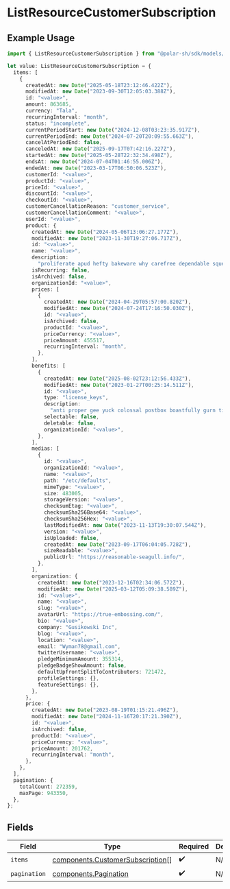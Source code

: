 # ListResourceCustomerSubscription

## Example Usage

```typescript
import { ListResourceCustomerSubscription } from "@polar-sh/sdk/models/components";

let value: ListResourceCustomerSubscription = {
  items: [
    {
      createdAt: new Date("2025-05-18T23:12:46.422Z"),
      modifiedAt: new Date("2023-09-30T12:05:03.388Z"),
      id: "<value>",
      amount: 863685,
      currency: "Tala",
      recurringInterval: "month",
      status: "incomplete",
      currentPeriodStart: new Date("2024-12-08T03:23:35.917Z"),
      currentPeriodEnd: new Date("2024-07-20T20:09:55.663Z"),
      cancelAtPeriodEnd: false,
      canceledAt: new Date("2025-09-17T07:42:16.227Z"),
      startedAt: new Date("2025-05-28T22:32:34.498Z"),
      endsAt: new Date("2024-07-04T01:46:55.006Z"),
      endedAt: new Date("2023-03-17T06:50:06.523Z"),
      customerId: "<value>",
      productId: "<value>",
      priceId: "<value>",
      discountId: "<value>",
      checkoutId: "<value>",
      customerCancellationReason: "customer_service",
      customerCancellationComment: "<value>",
      userId: "<value>",
      product: {
        createdAt: new Date("2024-05-06T13:06:27.177Z"),
        modifiedAt: new Date("2023-11-30T19:27:06.717Z"),
        id: "<value>",
        name: "<value>",
        description:
          "proliferate apud hefty bakeware why carefree dependable squeaky freely whose",
        isRecurring: false,
        isArchived: false,
        organizationId: "<value>",
        prices: [
          {
            createdAt: new Date("2024-04-29T05:57:00.820Z"),
            modifiedAt: new Date("2024-07-24T17:16:50.030Z"),
            id: "<value>",
            isArchived: false,
            productId: "<value>",
            priceCurrency: "<value>",
            priceAmount: 455517,
            recurringInterval: "month",
          },
        ],
        benefits: [
          {
            createdAt: new Date("2025-08-02T23:12:56.433Z"),
            modifiedAt: new Date("2023-01-27T00:25:14.511Z"),
            id: "<value>",
            type: "license_keys",
            description:
              "anti proper gee yuck colossal postbox boastfully gurn till",
            selectable: false,
            deletable: false,
            organizationId: "<value>",
          },
        ],
        medias: [
          {
            id: "<value>",
            organizationId: "<value>",
            name: "<value>",
            path: "/etc/defaults",
            mimeType: "<value>",
            size: 483005,
            storageVersion: "<value>",
            checksumEtag: "<value>",
            checksumSha256Base64: "<value>",
            checksumSha256Hex: "<value>",
            lastModifiedAt: new Date("2023-11-13T19:30:07.544Z"),
            version: "<value>",
            isUploaded: false,
            createdAt: new Date("2023-09-17T06:04:05.728Z"),
            sizeReadable: "<value>",
            publicUrl: "https://reasonable-seagull.info/",
          },
        ],
        organization: {
          createdAt: new Date("2023-12-16T02:34:06.572Z"),
          modifiedAt: new Date("2025-03-12T05:09:38.589Z"),
          id: "<value>",
          name: "<value>",
          slug: "<value>",
          avatarUrl: "https://true-embossing.com/",
          bio: "<value>",
          company: "Gusikowski Inc",
          blog: "<value>",
          location: "<value>",
          email: "Wyman78@gmail.com",
          twitterUsername: "<value>",
          pledgeMinimumAmount: 355314,
          pledgeBadgeShowAmount: false,
          defaultUpfrontSplitToContributors: 721472,
          profileSettings: {},
          featureSettings: {},
        },
      },
      price: {
        createdAt: new Date("2023-08-19T01:15:21.496Z"),
        modifiedAt: new Date("2024-11-16T20:17:21.390Z"),
        id: "<value>",
        isArchived: false,
        productId: "<value>",
        priceCurrency: "<value>",
        priceAmount: 201762,
        recurringInterval: "month",
      },
    },
  ],
  pagination: {
    totalCount: 272359,
    maxPage: 943350,
  },
};
```

## Fields

| Field                                                                                | Type                                                                                 | Required                                                                             | Description                                                                          |
| ------------------------------------------------------------------------------------ | ------------------------------------------------------------------------------------ | ------------------------------------------------------------------------------------ | ------------------------------------------------------------------------------------ |
| `items`                                                                              | [components.CustomerSubscription](../../models/components/customersubscription.md)[] | :heavy_check_mark:                                                                   | N/A                                                                                  |
| `pagination`                                                                         | [components.Pagination](../../models/components/pagination.md)                       | :heavy_check_mark:                                                                   | N/A                                                                                  |